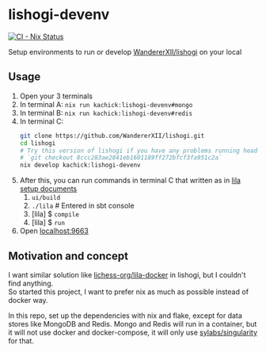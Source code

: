 # lishogi-devenv

[![CI - Nix Status](https://github.com/kachick/lishogi-devenv/actions/workflows/ci-nix.yml/badge.svg?branch=main)](https://github.com/kachick/lishogi-devenv/actions/workflows/ci-nix.yml?query=branch%3Amain+)

Setup environments to run or develop [WandererXII/lishogi](https://github.com/WandererXII/lishogi) on your local

## Usage

1. Open your 3 terminals
1. In terminal A: `nix run kachick:lishogi-devenv#mongo`
1. In terminal B: `nix run kachick:lishogi-devenv#redis`
1. In terminal C:
   ```bash
   git clone https://github.com/WandererXII/lishogi.git
   cd lishogi
   # Try this version of lishogi if you have any problems running head.
   # `git checkout 8ccc283ae2841eb1601189ff272bfcf3fa951c2a`
   nix develop kachick:lishogi-devenv
   ```
1. After this, you can run commands in terminal C that written as in [lila setup documents](https://github.com/lichess-org/lila/wiki/Lichess-Development-Onboarding)
   1. `ui/build`
   1. `./lila` # Entered in sbt console
   1. [lila] $ `compile`
   1. [lila] $ `run`
1. Open [localhost:9663](http://localhost:9663/)

## Motivation and concept

I want similar solution like [lichess-org/lila-docker](https://github.com/lichess-org/lila-docker) in lishogi, but I couldn't find anything.\
So started this project, I want to prefer nix as much as possible instead of docker way.

In this repo, set up the dependencies with nix and flake, except for data stores like MongoDB and Redis.
Mongo and Redis will run in a container, but it will not use docker and docker-compose, it will only use [sylabs/singularity](https://github.com/sylabs/singularity) for that.
